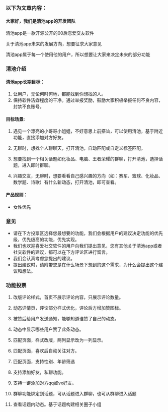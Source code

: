 ### 以下为文章内容：
#### 大家好，我们是清池app的开发团队
清池app是一款开源公开的00后恋爱交友软件

关于清池app未来的发展方向，想要征求大家意见

清池app属于每一个使用他的用户，所以想要让大家来决定未来的部分功能

### 清池介绍

#### 清池app长期目标：
1. 让用户，无论何时何地，都能找到你想找的人。
2. 保持软件洁癖程度的干净。通过举报奖励，鼓励大家积极举报任何不良内容，封禁不良账号。

#### 目标场景:
1.  遇见一个漂亮的小哥哥小姐姐，不好意思上前搭讪，可以使用清池，基于附近功能，直接添加对方好友。

2.  无聊时，想找个人聊聊天，打开清池，自动匹配或自定义标签匹配。

3.  想要找到一个相关话题如化妆品、电脑、王者荣耀的群聊，打开清池，选择话题，进入即时群聊。

4.  兴趣交友，无聊时，想要看看自己感兴趣的方向（如：赛车、篮球、化妆品、数学题、诗歌）有什么新动态，打开清池，即可查看。

#### 产品规则：
* 女性优先

### 意见
* 请在下方投票区选择您最想要的功能，我们会根据用户的建议决定功能的优先级，优先级高的功能，优先实现。
* 我们也欢迎喜爱社交软件的用户向我们提出意见，您有其他关于清池app或者社交软件的建议，都可以在下方评论区进行留言。
* 我们会认真考虑您提出的建议。
* 提出建议时，请附带您是在什么场景下想到的这个需求，为什么会提出这个建议和想法。

### 功能投票
1. 改版评论样式，首页不展示评论内容，只展示评论数量。

2. 动态详情页，评论部分样式优化，评论后方增加赞图标。

3. 被赞后给用户发送通知，能够知道谁赞了自己的动态。

4. 动态中显示哪些用户赞了此条动态。

5. 匹配页面，样式改版，两列显示改为一列显示。

6. 匹配页面，喜欢后自动关注对方。

7. 匹配页面，支持性别、年龄筛选

8. 支持添加好友，私聊功能。

9. 支持一键添加对方qq或vx好友。

10. 群聊功能绑定到话题，可从话题进入群聊，也可从群聊进入话题

11. 查看话题内动态。基于话题构建相关圈子小组
